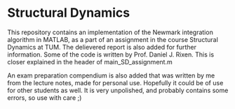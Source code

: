 # Structural Dynamics
This repository contains an implementation of the Newmark integration algorithm in MATLAB, as a part of an assignment in the course Structural Dynamics at TUM.
The delievered report is also added for further information. Some of the code is written by Prof. Daniel J. Rixen. This is closer explained in the header of main_SD_assignment.m

An exam preparation compendium is also added that was written by me from the lecture notes, made for personal use. Hopefully it could be of use for other students as well. It is very unpolished, and probably contains some errors, so use with care ;)
